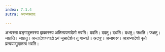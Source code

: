 ```yaml
---
index: 7.1.4
sutra: अदभ्यस्तात्

---
```

अभ्यस्ता दङ्गादुत्तरस्य झकारस्य अतित्ययमादेशो भवति। ददति। ददतु। दधति। दधतु। जक्षति। जक्षतु। जाग्रति। जाग्रतु। अन्तादेशापवादो ऽयं जुसादेशेन तु बाध्यते। अदघुः। अजागरुः। अत्राप्यादेशो कृते प्रत्ययाद्युदातत्वं भवति।